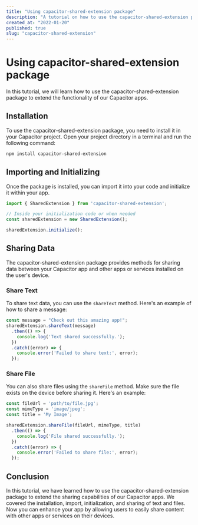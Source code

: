 ```yaml
---
title: "Using capacitor-shared-extension package"
description: "A tutorial on how to use the capacitor-shared-extension package"
created_at: "2022-01-20"
published: true
slug: "capacitor-shared-extension"
---
```


# Using capacitor-shared-extension package

In this tutorial, we will learn how to use the capacitor-shared-extension package to extend the functionality of our Capacitor apps.

## Installation

To use the capacitor-shared-extension package, you need to install it in your Capacitor project. Open your project directory in a terminal and run the following command:

```bash
npm install capacitor-shared-extension
```

## Importing and Initializing

Once the package is installed, you can import it into your code and initialize it within your app.

```typescript
import { SharedExtension } from 'capacitor-shared-extension';

// Inside your initialization code or when needed
const sharedExtension = new SharedExtension();

sharedExtension.initialize();
```

## Sharing Data

The capacitor-shared-extension package provides methods for sharing data between your Capacitor app and other apps or services installed on the user's device.

### Share Text

To share text data, you can use the `shareText` method. Here's an example of how to share a message:

```typescript
const message = "Check out this amazing app!";
sharedExtension.shareText(message)
  .then(() => {
    console.log('Text shared successfully.');
  })
  .catch((error) => {
    console.error('Failed to share text:', error);
  });
```

### Share File

You can also share files using the `shareFile` method. Make sure the file exists on the device before sharing it. Here's an example:

```typescript
const fileUrl = 'path/to/file.jpg';
const mimeType = 'image/jpeg';
const title = 'My Image';

sharedExtension.shareFile(fileUrl, mimeType, title)
  .then(() => {
    console.log('File shared successfully.');
  })
  .catch((error) => {
    console.error('Failed to share file:', error);
  });
```

## Conclusion

In this tutorial, we have learned how to use the capacitor-shared-extension package to extend the sharing capabilities of our Capacitor apps. We covered the installation, import, initialization, and sharing of text and files. Now you can enhance your app by allowing users to easily share content with other apps or services on their devices.